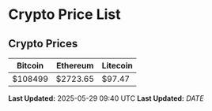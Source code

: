 # Crypto Price List

## Crypto Prices
| Bitcoin | Ethereum | Litecoin |
| ------- | -------- | -------- |
| $108499 | $2723.65 | $97.47 |
**Last Updated:** 2025-05-29 09:40 UTC
**Last Updated:** $DATE$
